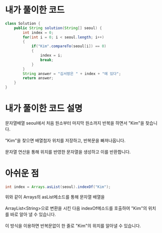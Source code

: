 # 내가 풀이한 코드

```java
class Solution {
    public String solution(String[] seoul) {
        int index = 0;
        for(int i = 0; i < seoul.length; i++)
        {
            if("Kim".compareTo(seoul[i]) == 0)
            {
                index = i;
                break;
            }
        }
        String answer = "김서방은 " + index + "에 있다";
        return answer;
    }
}
```

# 내가 풀이한 코드 설명

문자열배열 seoul에서 처음 원소부터 마지막 원소까지 반복을 하면서 "Kim"을 찾습니다.<br><br>
"Kim"을 찾으면 배열첨자 위치를 저장하고, 반복문을 빠져나옵니다.<br><br>
문자열 연산을 통해 위치를 반영한 문자열을 생성하고 이를 반환합니다.

# 아쉬운 점

```java
int index = Arrays.asList(seoul).indexOf("Kim");
```
위와 같이 Arrays의 asList메소드를 통해 문자열 배열을<br><br>
ArrayList\<String\>으로 변환을 시킨 다음 indexOf메소드를 호출하여 "Kim"의 위치를 바로 알아 낼 수 있습니다.<br><br>
이 방식을 이용하면 반복문없이 한 줄로 "Kim"의 위치를 알아낼 수 있습니다.
